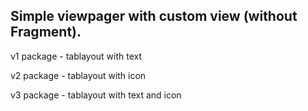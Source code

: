 ## Simple viewpager with custom view (without Fragment).

v1 package - tablayout with text

v2 package - tablayout with icon

v3 package - tablayout with text and icon